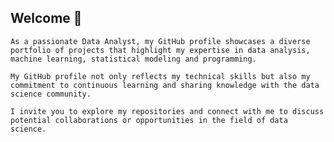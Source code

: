 ## Welcome 👋

    As a passionate Data Analyst, my GitHub profile showcases a diverse portfolio of projects that highlight my expertise in data analysis, machine learning, statistical modeling and programming. 

    My GitHub profile not only reflects my technical skills but also my commitment to continuous learning and sharing knowledge with the data science community. 

    I invite you to explore my repositories and connect with me to discuss potential collaborations or opportunities in the field of data science.
